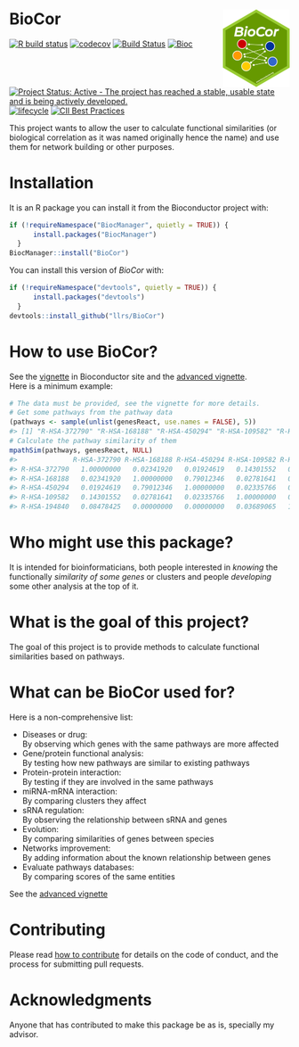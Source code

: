 
<!-- README.md is generated from README.Rmd. Please edit that file -->

# BioCor <img src='man/figures/logo.png' align="right" height="138.5" />

<!-- badges: start -->

[![R build status](https://github.com/llrs/BioCor/workflows/R-CMD-check/badge.svg)](https://github.com/llrs/BioCor/actions)
[![codecov](https://codecov.io/gh/llrs/BioCor/branch/master/graph/badge.svg)](https://codecov.io/gh/llrs/BioCor/)
[![Build Status](https://www.bioconductor.org/shields/build/devel/bioc/BioCor.svg)](https://bioconductor.org/checkResults/devel/bioc-LATEST/BioCor/)
[![Bioc](https://www.bioconductor.org/shields/years-in-bioc/BioCor.svg)](https://www.bioconductor.org/packages/devel/bioc/html/BioCor.html#since)
[![Project Status: Active - The project has reached a stable, usable state and is being actively developed.](https://www.repostatus.org/badges/latest/active.svg)](https://www.repostatus.org/#active)
[![lifecycle](https://img.shields.io/badge/lifecycle-stable-brightgreen.svg)](https://www.tidyverse.org/lifecycle/#stable)
[![CII Best Practices](https://bestpractices.coreinfrastructure.org/projects/1913/badge)](https://bestpractices.coreinfrastructure.org/projects/1913)
<!-- badges: end -->

This project wants to allow the user to calculate functional
similarities (or biological correlation as it was named originally hence
the name) and use them for network building or other purposes.

# Installation

It is an R package you can install it from the Bioconductor project
with:

``` r
if (!requireNamespace("BiocManager", quietly = TRUE)) {
      install.packages("BiocManager")
  }
BiocManager::install("BioCor")
```

You can install this version of *BioCor* with:

``` r
if (!requireNamespace("devtools", quietly = TRUE)) {
      install.packages("devtools")
  }
devtools::install_github("llrs/BioCor")
```

# How to use BioCor?

See the
[vignette](https://bioconductor.org/packages/release/bioc/vignettes/BioCor/inst/doc/BioCor_1_basics.html)
in Bioconductor site and the [advanced
vignette](https://bioconductor.org/packages/release/bioc/vignettes/BioCor/inst/doc/BioCor_2_advanced.html).  
Here is a minimum example:

``` r
# The data must be provided, see the vignette for more details.
# Get some pathways from the pathway data
(pathways <- sample(unlist(genesReact, use.names = FALSE), 5))
#> [1] "R-HSA-372790" "R-HSA-168188" "R-HSA-450294" "R-HSA-109582" "R-HSA-194840"
# Calculate the pathway similarity of them
mpathSim(pathways, genesReact, NULL)
#>              R-HSA-372790 R-HSA-168188 R-HSA-450294 R-HSA-109582 R-HSA-194840
#> R-HSA-372790   1.00000000   0.02341920   0.01924619   0.14301552   0.08478425
#> R-HSA-168188   0.02341920   1.00000000   0.79012346   0.02781641   0.00000000
#> R-HSA-450294   0.01924619   0.79012346   1.00000000   0.02335766   0.00000000
#> R-HSA-109582   0.14301552   0.02781641   0.02335766   1.00000000   0.03689065
#> R-HSA-194840   0.08478425   0.00000000   0.00000000   0.03689065   1.00000000
```

# Who might use this package?

It is intended for bioinformaticians, both people interested in
*knowing* the functionally *similarity of some genes* or clusters and
people *developing* some other analysis at the top of it.

# What is the goal of this project?

The goal of this project is to provide methods to calculate functional
similarities based on pathways.

# What can be BioCor used for?

Here is a non-comprehensive list:

  - Diseases or drug:  
    By observing which genes with the same pathways are more affected
  - Gene/protein functional analysis:  
    By testing how new pathways are similar to existing pathways
  - Protein-protein interaction:  
    By testing if they are involved in the same pathways
  - miRNA-mRNA interaction:  
    By comparing clusters they affect
  - sRNA regulation:  
    By observing the relationship between sRNA and genes
  - Evolution:  
    By comparing similarities of genes between species
  - Networks improvement:  
    By adding information about the known relationship between genes
  - Evaluate pathways databases:  
    By comparing scores of the same entities

See the [advanced
vignette](https://bioconductor.org/packages/release/bioc/vignettes/BioCor/inst/doc/BioCor_2_advanced.html)

# Contributing

Please read [how to contribute](.github/CONTRIBUTING.md) for details on
the code of conduct, and the process for submitting pull requests.

# Acknowledgments

Anyone that has contributed to make this package be as is, specially my
advisor.
